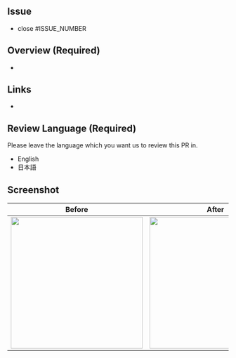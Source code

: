 ## Issue
- close #ISSUE_NUMBER

## Overview (Required)
-

## Links
-

## Review Language (Required)

Please leave the language which you want us to review this PR in.

- English
- 日本語

## Screenshot
Before | After
:--: | :--:
<img src="" width="300" /> | <img src="" width="300" />
